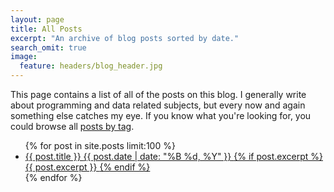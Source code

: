 ```yaml
---
layout: page
title: All Posts
excerpt: "An archive of blog posts sorted by date."
search_omit: true
image:
  feature: headers/blog_header.jpg
---
```


This page contains a list of all of the posts on this blog.  I generally write about programming and data related subjects, but every now and again something else catches my eye.  If you know what you're looking for, you could browse all [posts by tag](/tags/).

<ul class="post-list">
{% for post in site.posts limit:100 %}
  <li>
    <article>
      <a href="{{ post.url }}">
        {{ post.title }}
        <span class="entry-date">
          <time datetime="{{ post.date | date_to_xmlschema }}">
            {{ post.date | date: "%B %d, %Y" }}
          </time>
        </span>
        {% if post.excerpt %}
          <span class="excerpt">
            {{ post.excerpt }}
          </span>{% endif %}
      </a>
    </article>
  </li>
{% endfor %}
